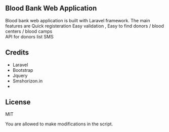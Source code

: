 ## Blood Bank Web Application

Blood bank web application is built with Laravel framework. 
The main features are 
Quick registeration 
Easy validation , 
Easy to find donors / blood centers / blood camps  
API for donors list
SMS 


## Credits

- Laravel
- Bootstrap
- Jquery 
- Smshorizon.in
- 
## License

MIT




You are allowed to make modifications in the script. 
